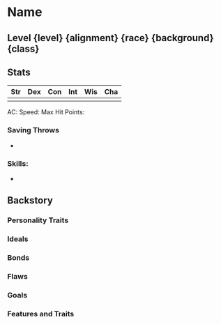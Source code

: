# Name
## Level {level} {alignment} {race} {background} {class}

## Stats
Str | Dex | Con | Int | Wis | Cha
-|-|-|-|-|-|
 | | | | | |
 
 AC: 
 Speed:
 Max Hit Points: 
 
 ### Saving Throws
- 
 
 ### Skills:
 - 

## Backstory

### Personality Traits
### Ideals
### Bonds
### Flaws
### Goals
### Features and Traits